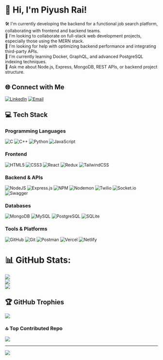 # 👋 Hi, I'm Piyush Rai!
🛠️ I'm currently developing the backend for a functional job search platform, collaborating with frontend and backend teams.<br>
👯 I'm looking to collaborate on full-stack web development projects, especially those using the MERN stack.<br>
🤝 I'm looking for help with optimizing backend performance and integrating third-party APIs.<br>
🌱 I'm currently learning Docker, GraphQL, and advanced PostgreSQL indexing techniques.<br>
💬 Ask me about Node.js, Express, MongoDB, REST APIs, or backend project structure.

## 🌐 Connect with Me
[![LinkedIn](https://img.shields.io/badge/LinkedIn-%230077B5.svg?logo=linkedin&logoColor=white)](https://linkedin.com/in/Piyushrai) 
[![Email](https://img.shields.io/badge/Email-D14836?logo=gmail&logoColor=white)](mailto:piyushrai7271@gmail.com)  

## 💻 Tech Stack

### **Programming Languages**
![C](https://img.shields.io/badge/c-%2300599C.svg?style=for-the-badge&logo=c&logoColor=white) 
![C++](https://img.shields.io/badge/c++-%2300599C.svg?style=for-the-badge&logo=c%2B%2B&logoColor=white) 
![Python](https://img.shields.io/badge/python-3670A0?style=for-the-badge&logo=python&logoColor=ffdd54) 
![JavaScript](https://img.shields.io/badge/javascript-%23323330.svg?style=for-the-badge&logo=javascript&logoColor=%23F7DF1E)

### **Frontend**
![HTML5](https://img.shields.io/badge/html5-%23E34F26.svg?style=for-the-badge&logo=html5&logoColor=white) 
![CSS3](https://img.shields.io/badge/css3-%231572B6.svg?style=for-the-badge&logo=css3&logoColor=white) 
![React](https://img.shields.io/badge/react-%2320232a.svg?style=for-the-badge&logo=react&logoColor=%2361DAFB) 
![Redux](https://img.shields.io/badge/redux-%23593d88.svg?style=for-the-badge&logo=redux&logoColor=white) 
![TailwindCSS](https://img.shields.io/badge/tailwindcss-%2338B2AC.svg?style=for-the-badge&logo=tailwind-css&logoColor=white)

### **Backend & APIs**
![NodeJS](https://img.shields.io/badge/node.js-6DA55F?style=for-the-badge&logo=node.js&logoColor=white) 
![Express.js](https://img.shields.io/badge/express.js-%23404d59.svg?style=for-the-badge&logo=express&logoColor=%2361DAFB)
![NPM](https://img.shields.io/badge/NPM-%23CB3837.svg?style=for-the-badge&logo=npm&logoColor=white)
![Nodemon](https://img.shields.io/badge/NODEMON-%23323330.svg?style=for-the-badge&logo=nodemon&logoColor=%BBDEAD)
![Twilio](https://img.shields.io/badge/Twilio-F22F46?style=for-the-badge&logo=Twilio&logoColor=white)
![Socket.io](https://img.shields.io/badge/Socket.io-black?style=for-the-badge&logo=socket.io&badgeColor=010101) 
![Swagger](https://img.shields.io/badge/-Swagger-%23Clojure?style=for-the-badge&logo=swagger&logoColor=white)

### **Databases**
![MongoDB](https://img.shields.io/badge/MongoDB-%234ea94b.svg?style=for-the-badge&logo=mongodb&logoColor=white) 
![MySQL](https://img.shields.io/badge/mysql-4479A1.svg?style=for-the-badge&logo=mysql&logoColor=white) 
![PostgreSQL](https://img.shields.io/badge/postgres-%23316192.svg?style=for-the-badge&logo=postgresql&logoColor=white) 
![SQLite](https://img.shields.io/badge/sqlite-%2307405e.svg?style=for-the-badge&logo=sqlite&logoColor=white)

### **Tools & Platforms**
![GitHub](https://img.shields.io/badge/github-%23121011.svg?style=for-the-badge&logo=github&logoColor=white) 
![Git](https://img.shields.io/badge/git-%23F05033.svg?style=for-the-badge&logo=git&logoColor=white) 
![Postman](https://img.shields.io/badge/Postman-FF6C37?style=for-the-badge&logo=postman&logoColor=white) 
![Vercel](https://img.shields.io/badge/vercel-%23000000.svg?style=for-the-badge&logo=vercel&logoColor=white) 
![Netlify](https://img.shields.io/badge/netlify-%23000000.svg?style=for-the-badge&logo=netlify&logoColor=#00C7B7) 

# 📊 GitHub Stats:
![](https://github-readme-stats.vercel.app/api?username=Piyushrai7271&theme=shadow_blue&hide_border=false&include_all_commits=true&count_private=true)<br/>
![](https://nirzak-streak-stats.vercel.app/?user=Piyushrai7271&theme=shadow_blue&hide_border=false)<br/>
![](https://github-readme-stats.vercel.app/api/top-langs/?username=Piyushrai7271&theme=shadow_blue&hide_border=false&include_all_commits=true&count_private=true&layout=compact)

## 🏆 GitHub Trophies  
![](https://github-profile-trophy.vercel.app/?username=Piyushrai7271&theme=shadow_blue&no-frame=false&no-bg=true&margin-w=4)

### 🔝 Top Contributed Repo
![](https://github-contributor-stats.vercel.app/api?username=Piyushrai7271&limit=5&theme=shadow_blue&combine_all_yearly_contributions=true)

---
[![](https://visitcount.itsvg.in/api?id=Piyushrai7271&icon=0&color=0)](https://visitcount.itsvg.in)

<!-- Proudly created with GPRM ( https://gprm.itsvg.in ) -->
